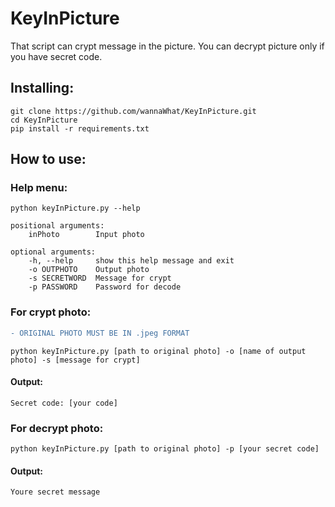 # KeyInPicture

That script can crypt message in the picture. You can decrypt picture only if you have secret code.

## Installing:

	git clone https://github.com/wannaWhat/KeyInPicture.git
	cd KeyInPicture
	pip install -r requirements.txt

## How to use:


### Help menu:

	python keyInPicture.py --help
	
	positional arguments:
		inPhoto        Input photo

	optional arguments:
		-h, --help     show this help message and exit                                                                               
		-o OUTPHOTO    Output photo                                                                                                  
		-s SECRETWORD  Message for crypt                                                                                             
		-p PASSWORD    Password for decode

### For crypt photo:
```diff
- ORIGINAL PHOTO MUST BE IN .jpeg FORMAT
```
	python keyInPicture.py [path to original photo] -o [name of output photo] -s [message for crypt]

#### Output:

	Secret code: [your code]


### For decrypt photo:

	python keyInPicture.py [path to original photo] -p [your secret code]

#### Output:

	Youre secret message